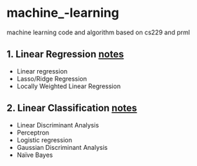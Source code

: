 # machine_-learning
machine learning code and algorithm based on cs229 and prml

## 1. Linear Regression [notes](https://github.com/JM3309/machine_-learning/blob/master/MLnotes_linear_regression.pdf)
   * Linear regression
   * Lasso/Ridge Regression
   * Locally Weighted Linear Regression

## 2. Linear Classification [notes](https://github.com/JM3309/machine_-learning/blob/master/MLnotes_linear_classification.pdf)
   * Linear Discriminant Analysis 
   * Perceptron 
   * Logistic regression
   * Gaussian Discriminant Analysis
   * Naïve Bayes 
